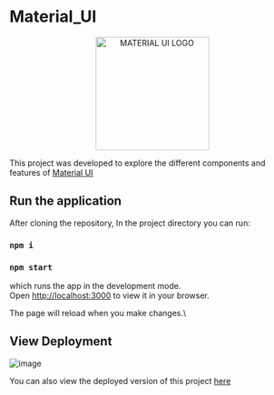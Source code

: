 # Material_UI
<p align="center"><img src="https://mui.com/static/logo.png" alt="MATERIAL UI LOGO" width=200px></p>

This project was developed to explore the different components and features of [Material UI](https://mui.com/)

## Run the application

After cloning the repository, In the project directory you can run:

### `npm i`
### `npm start`

which runs the app in the development mode.\
Open [http://localhost:3000](http://localhost:3000) to view it in your browser.

The page will reload when you make changes.\

## View Deployment
![image](https://github.com/Srinath-13/Material_UI/assets/79263421/d60e3c52-ebae-4654-813d-893a248bea12)

You can also view the deployed version of this project [here](https://srinath-13.github.io/Material_UI/)
